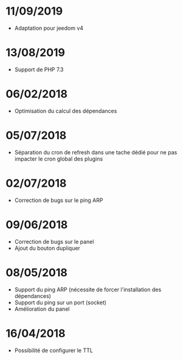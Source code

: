# 11/09/2019

- Adaptation pour jeedom v4

# 13/08/2019

- Support de PHP 7.3

 # 06/02/2018

 - Optimisation du calcul des dépendances

 # 05/07/2018

- Séparation du cron de refresh dans une tache dédié pour ne pas impacter le cron global des plugins

# 02/07/2018

- Correction de bugs sur le ping ARP

# 09/06/2018

- Correction de bugs sur le panel
- Ajout du bouton dupliquer

# 08/05/2018

- Support du ping ARP (nécessite de forcer l'installation des dépendances)
- Support du ping sur un port (socket)
- Amélioration du panel

# 16/04/2018

- Possibilité de configurer le TTL
